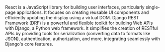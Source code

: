 React is a JavaScript library for building user interfaces, particularly single-page applications. It focuses on creating reusable UI components and efficiently updating the display using a virtual DOM.
Django REST Framework (DRF) is a powerful and flexible toolkit for building Web APIs with Django, a Python web framework. It simplifies the creation of RESTful APIs by providing tools for serialization (converting data to formats like JSON), authentication, authorization, and more, integrating seamlessly with Django's core features.
